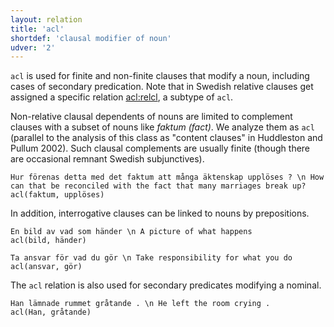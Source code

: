 ```yaml
---
layout: relation
title: 'acl'
shortdef: 'clausal modifier of noun'
udver: '2'
---
```


`acl` is used for finite and non-finite clauses that modify a noun, including cases of secondary predication. 
Note that in Swedish relative clauses get assigned a specific relation [acl:relcl](), a subtype of `acl`.

Non-relative clausal dependents of nouns are limited to complement clauses with a subset of nouns like *faktum (fact)*.  We analyze them as `acl` (parallel to the analysis of this class as "content clauses" in Huddleston and Pullum 2002). Such clausal complements are usually finite (though there are occasional remnant Swedish subjunctives). 

~~~ sdparse
Hur förenas detta med det faktum att många äktenskap upplöses ? \n How can that be reconciled with the fact that many marriages break up?
acl(faktum, upplöses) 
~~~

In addition, interrogative clauses can be linked to nouns by prepositions.

~~~ sdparse
En bild av vad som händer \n A picture of what happens
acl(bild, händer)
~~~

~~~ sdparse
Ta ansvar för vad du gör \n Take responsibility for what you do
acl(ansvar, gör)
~~~

The `acl` relation is also used for secondary predicates modifying a nominal.

~~~ sdparse
Han lämnade rummet gråtande . \n He left the room crying .
acl(Han, gråtande)
~~~
<!-- Interlanguage links updated Út zář 29 20:23:15 CEST 2020 -->
